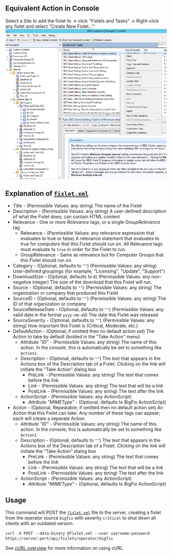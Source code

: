 Equivalent Action in Console
---
Select a Site to add the fixlet to -> click "Fixlets and Tasks" -> Right-click any fixlet and select "Create New Fixlet..."
![Create new fixlet](./Create_new_fixlet.png)

Explanation of [`fixlet.xml`](https://github.com/bigfix/restapi-examples/blob/master/create-fixlet/cURL/fixlet.xml)
---
* Title - (Permissible Values: any string) The name of the Fixlet
* Description - (Permissible Values: any string) A user-defined description of what the Fixlet does; can contain HTML content
* Relevance - One or more *Relevance* tags, or a single *GroupRelevance* tag
  * Relevance - (Permissible Values: any relevance expression that evaluates to true or false) A relevance statement that evaluates to true for computers that this Fixlet should run on. All Relevance tags must evaluate to `true` in order for the Fixlet to run.
  * GroupRelevance - Same as relevance but for Computer Groups that this Fixlet should run on.
* Category - (Optional, defaults to `""`) (Permissible Values: any string) User-defined groupings (for example, "Licensing", "Update", "Support")
* DownloadSize - (Optional, defaults to `0`) (Permissible Values: any non-negative integer) The size of the download that this Fixlet will run.
* Source - (Optional, defaults to `""`) (Permissible Values: any string) The organization or company that produced this Fixlet
* SourceID - (Optional, defaults to `""`) (Permissible Values: any string) The ID of that organization or company
* SourceReleaseDate - (Optional, defaults to `""`) (Permissible Values: any valid date in the format `yyyy-mm-dd`) The date this Fixlet was released
* SourceSeverity - (Optional, defaults to `""`) (Permissible Values: any string) How important this Fixlet is (Critical, Moderate, etc.)
* DefaultAction - (Optional; if omitted then no default action set) The Action to take by default (bolded in the "Take Action" menu)
  * _Attribute "ID"_ - (Permissible Values: any string) The name of this action. In the console, this is automatically be set to something like `Action1`.
  * Description - (Optional, defaults to `""`) The text that appears in the Actions box of the Description tab of a Fixlet. Clicking on the link will initiate the "Take Action" dialog box
    * PreLink - (Permissible Values: any string) The text that comes before the link
    * Link - (Permissible Values: any string) The text that will be a link
    * PostLink - (Permissible Values: any string) The text after the link
  * ActionScript - (Permissible Values: any ActionScript)
    * _Attribute "MIMEType"_ - (Optional, defaults to BigFix ActionScript)
* Action - (Optional, Repeatable; if omitted then no default action set) An Action that this Fixlet can take. Any number of these tags can appear; each will create a separate Action.
  * _Attribute "ID"_ - (Permissible Values: any string) The name of this action. In the console, this is automatically be set to something like `Action1`.
  * Description - (Optional, defaults to `""`) The text that appears in the Actions box of the Description tab of a Fixlet. Clicking on the link will initiate the "Take Action" dialog box
    * PreLink - (Permissible Values: any string) The text that comes before the link
    * Link - (Permissible Values: any string) The text that will be a link
    * PostLink - (Permissible Values: any string) The text after the link
  * ActionScript - (Permissible Values: any ActionScript)
    * _Attribute "MIMEType"_ - (Optional, defaults to BigFix ActionScript)
 
Usage
---
This command will POST the [`fixlet.xml`](https://github.com/bigfix/restapi-examples/blob/master/create-fixlet/cURL/fixlet.xml) file to the server, creating a fixlet
from the operator source `bigfix` with severity `critical` to shut down all
clients with an outdated version.

    curl -X POST --data-binary @fixlet.xml --user username:password https://server:port/api/fixlets/operator/bigfix

See [cURL overview](../../README.md#cURL) for more information on using cURL.